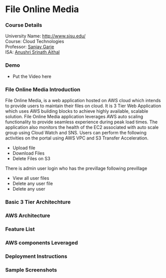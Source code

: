 # File Online Media

### Course Details

 University Name: http://www.sjsu.edu/ \
 Course: Cloud Technologies \
 Professor: [Sanjay Garje](https://www.linkedin.com/in/sanjaygarje/) \
 ISA: [Anushri Srinath Aithal](https://www.linkedin.com/in/anushri-aithal/)

### Demo
- Put the Video here

### File Online Media Introduction

File Online Media, is a web application hosted on AWS cloud which intends to provide users to maintain their files on cloud. 
It is 3 Tier Web Application which uses AWS building blocks to achieve highly available, scalable solution.
File Online Media application leverages AWS auto scaling functionality to provide seamless experience during peak load times. 
The application also monitors the health of the EC2 associated with auto scale group using Cloud Watch and SNS. 
Users can perform the following activities on the portal using AWS VPC and S3 Transfer Acceleration.

- Upload file 
- Download Files 
- Delete Files on S3

There is admin user login who has the previllage following previllage
 - View all user files
 - Delete any user file
 - Delete any user 
 
 ### Basic 3 Tier Architechture
 
 ### AWS Architecture
 
 ### Feature List
 
 ### AWS components Leveraged
 
 ### Deployment Instructions 
 
 ### Sample Screenshots

